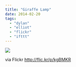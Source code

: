 ```yaml
---
title: "Giraffe Lamp"
date: 2014-02-20
tags: 
  - "dylan"
  - "elliot"
  - "flickr"
  - "ifttt"
---
```


![](http://farm4.staticflickr.com/3762/12647508875_2bc0999365_b.jpg)  

  
  
via Flickr http://flic.kr/p/kgBMKR
